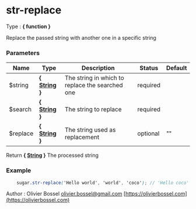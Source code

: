 # str-replace

<!-- @namespace: sugar.scss.string.str-replace -->

Type : **{ function }**


Replace the passed string with another one in a specific string



### Parameters
Name  |  Type  |  Description  |  Status  |  Default
------------  |  ------------  |  ------------  |  ------------  |  ------------
$string  |  **{ [String](http://www.sass-lang.com/documentation/file.SASS_REFERENCE.html#sass-script-strings) }**  |  The string in which to replace the searched one  |  required  |
$search  |  **{ [String](http://www.sass-lang.com/documentation/file.SASS_REFERENCE.html#sass-script-strings) }**  |  The string to replace  |  required  |
$replace  |  **{ [String](http://www.sass-lang.com/documentation/file.SASS_REFERENCE.html#sass-script-strings) }**  |  The string used as replacement  |  optional  |  ""

Return **{ [String](http://www.sass-lang.com/documentation/file.SASS_REFERENCE.html#sass-script-strings) }** The processed string

### Example
```scss
	sugar.str-replace('Hello world', 'world', 'coco'); // 'Hello coco'
```
Author : Olivier Bossel [olivier.bossel@gmail.com](mailto:olivier.bossel@gmail.com) [https://olivierbossel.com](https://olivierbossel.com)